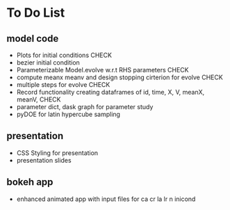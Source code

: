 # To Do List

## model code

* Plots for initial conditions CHECK
* bezier initial condition
* Parameterizable Model.evolve w.r.t RHS parameters CHECK
* compute meanx meanv and design stopping cirterion for evolve CHECK
* multiple steps for evolve CHECK
* Record functionality creating dataframes of id, time, X, V, meanX, meanV, CHECK
* parameter dict, dask graph for parameter study
* pyDOE for latin hypercube sampling

## presentation
* CSS Styling for presentation
* presentation slides

## bokeh app
* enhanced animated app with input files for ca cr la lr n inicond

